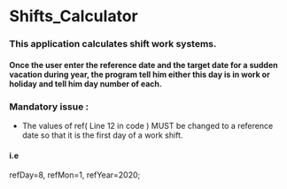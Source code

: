 # Shifts_Calculator
### This application calculates shift work systems.
#### Once the user enter the reference date and the target date for a sudden vacation during year, the program tell him either this day is in work or holiday and tell him day number of each.
### Mandatory issue :
- The values of ref( Line 12 in code ) MUST be changed to a reference date so that it is the first day of a work shift.
#### i.e
refDay=8, refMon=1, refYear=2020;
